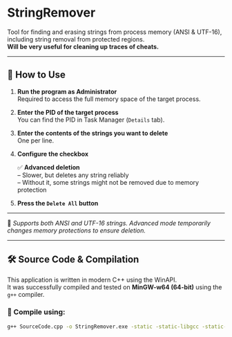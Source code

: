 # StringRemover

Tool for finding and erasing strings from process memory (ANSI & UTF-16), including string removal from protected regions.  
**Will be very useful for cleaning up traces of cheats.**

---

## 🧾 How to Use

1. **Run the program as Administrator**  
   Required to access the full memory space of the target process.

2. **Enter the PID of the target process**  
   You can find the PID in Task Manager (`Details` tab).

3. **Enter the contents of the strings you want to delete**  
   One per line.

4. **Configure the checkbox**

   ✅ **Advanced deletion**  
   – Slower, but deletes any string reliably  
   – Without it, some strings might not be removed due to memory protection

5. **Press the `Delete All` button**

---

📌 *Supports both ANSI and UTF-16 strings. Advanced mode temporarily changes memory protections to ensure deletion.*

---

## 🛠️ Source Code & Compilation

This application is written in modern C++ using the WinAPI.  
It was successfully compiled and tested on **MinGW-w64 (64-bit)** using the `g++` compiler.

### 🔧 Compile using:
```bash
g++ SourceCode.cpp -o StringRemover.exe -static -static-libgcc -static-libstdc++ -mwindows -O2
